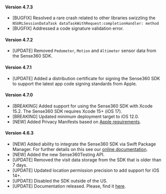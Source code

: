 #### Version 4.7.3
* [BUGFIX] Resolved a rare crash related to other libraries swizzling the `NSURLSessionDataTask dataTaskWithRequest:completionHandler: method`
* [BUGFIX] Addressed a code signature validation error.

#### Version 4.7.2
* [UPDATE] Removed `Pedometer`, `Motion` and `Altimeter` sensor data from the Sense360 SDK.

#### Version 4.7.1
* [UPDATE] Added a distribution certificate for signing the Sense360 SDK to support the latest app code signing standards from Apple.

#### Version 4.7.0
* [BREAKING] Added support for using the Sense360 SDK with Xcode 15.2. The Sense360 SDK requires Xcode 15+ (iOS 17).
* [BREAKING] Updated minimum deployment target to iOS 12.0.
* [NEW] Added Privacy Manifests based on [Apple requirements](https://developer.apple.com/documentation/bundleresources/privacy_manifest_files).

#### Version 4.6.3
* [NEW] Added ability to integrate the Sense360 SDK via Swift Package Manager. For further details on this see our [online documentation](https://docs.medallia.com/en/?resourceId=sense360-ios-adding-spm).
* [NEW] Added the new Sense360Testing API.
* [UPDATE] Removed the visit data storage from the SDK that is older than 7 days.
* [UPDATE] Updated location permission precision to add support for iOS 14+.
* [UPDATE] Disabled the SDK outside of the US.
* [UPDATE] Documentation released. Please, find it [here](https://docs.medallia.com/en/?resourceId=sense360-ios-getting-started).
